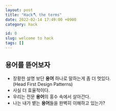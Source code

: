 ```yaml
---
layout: post
title: "Hack🪓 the terms"
date: 2022-02-14 17:49:00 +0900
category: hack

id: 0
slug: welcome to hack
tags: []
---
```


## 용어를 뜯어보자

- 장황한 설명 보단 **용어** 하나로 말하는게 좀 더 멋있다.  
  (Head First Design Patterns)
- 사실 더 효율적이다.
- 우리는 전문 **용어**의 홍수 속에서 살아간다.
- 나는 내가 뱉는 **용어**들을 완벽히 이해하고 있는가?